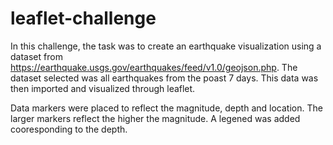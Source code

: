 # leaflet-challenge

In this challenge, the task was to create an earthquake visualization using a dataset from https://earthquake.usgs.gov/earthquakes/feed/v1.0/geojson.php. The dataset selected was all earthquakes from the poast 7 days. This data was then imported and visualized through leaflet.

Data markers were placed to reflect the magnitude, depth and location. The larger markers reflect the higher the magnitude. A legened was added cooresponding to the depth.
